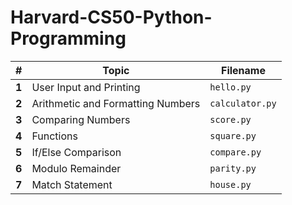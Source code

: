# Harvard-CS50-Python-Programming  

| #  | Topic                              | Filename        |
|----|------------------------------------|-----------------|
| **1**  | User Input and Printing            | `hello.py`      |
| **2**  | Arithmetic and Formatting Numbers  | `calculator.py` |
| **3**  | Comparing Numbers                  | `score.py`      |
| **4**  | Functions                          | `square.py`     |
| **5**  | If/Else Comparison                 | `compare.py`    |
| **6**  | Modulo Remainder                   | `parity.py`     |
| **7**  | Match Statement                    | `house.py`      | 